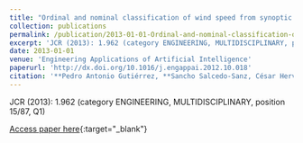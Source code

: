 ```yaml
---
title: "Ordinal and nominal classification of wind speed from synoptic pressure patterns"
collection: publications
permalink: /publication/2013-01-01-Ordinal-and-nominal-classification-of-wind-speed-from-synoptic-pressure-patterns
excerpt: 'JCR (2013): 1.962 (category ENGINEERING, MULTIDISCIPLINARY, position 15/87, Q1)'
date: 2013-01-01
venue: 'Engineering Applications of Artificial Intelligence'
paperurl: 'http://dx.doi.org/10.1016/j.engappai.2012.10.018'
citation: '**Pedro Antonio Gutiérrez, **Sancho Salcedo-Sanz, César Hervás-Martínez, Leo Carro-Calvo, Javier Sánchez-Monedero, Luis Prieto, &quot;Ordinal and nominal classification of wind speed from synoptic pressure patterns.&quot; Engineering Applications of Artificial Intelligence, Vol. 26(3), 2013, pp.1008--1015.'
---
```

JCR (2013): 1.962 (category ENGINEERING, MULTIDISCIPLINARY, position 15/87, Q1)

[Access paper here](http://dx.doi.org/10.1016/j.engappai.2012.10.018){:target="_blank"}
